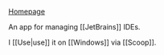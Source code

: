 [Homepage](https://jetbrains.com/toolbox-app)

An app for managing [[JetBrains]] IDEs.

I [[Use|use]] it on [[Windows]] via [[Scoop]].
